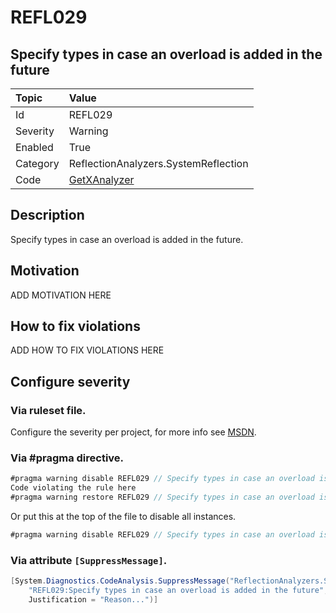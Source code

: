 # REFL029
## Specify types in case an overload is added in the future

| Topic    | Value
| :--      | :--
| Id       | REFL029
| Severity | Warning
| Enabled  | True
| Category | ReflectionAnalyzers.SystemReflection
| Code     | [GetXAnalyzer](https://github.com/DotNetAnalyzers/ReflectionAnalyzers/blob/master/ReflectionAnalyzers/NodeAnalzers/GetXAnalyzer.cs)

## Description

Specify types in case an overload is added in the future.

## Motivation

ADD MOTIVATION HERE

## How to fix violations

ADD HOW TO FIX VIOLATIONS HERE

<!-- start generated config severity -->
## Configure severity

### Via ruleset file.

Configure the severity per project, for more info see [MSDN](https://msdn.microsoft.com/en-us/library/dd264949.aspx).

### Via #pragma directive.
```C#
#pragma warning disable REFL029 // Specify types in case an overload is added in the future
Code violating the rule here
#pragma warning restore REFL029 // Specify types in case an overload is added in the future
```

Or put this at the top of the file to disable all instances.
```C#
#pragma warning disable REFL029 // Specify types in case an overload is added in the future
```

### Via attribute `[SuppressMessage]`.

```C#
[System.Diagnostics.CodeAnalysis.SuppressMessage("ReflectionAnalyzers.SystemReflection", 
    "REFL029:Specify types in case an overload is added in the future", 
    Justification = "Reason...")]
```
<!-- end generated config severity -->